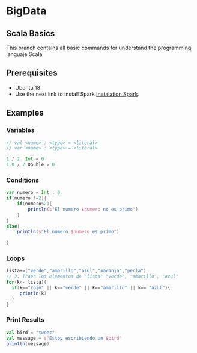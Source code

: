 # BigData

## Scala Basics

This branch contains all basic commands for understand the programming languaje Scala

## Prerequisites
* Ubuntu 18 
* Use the next link to install Spark [Instalation Spark](https://computingforgeeks.com/how-to-install-apache-spark-on-ubuntu-debian/).

## Examples

### Variables
```scala
// val <name> : <type> = <literal>
// var <name> : <type> = <literal>

1 / 2  Int = 0
1.0 / 2 Double = 0.
```

### Conditions
```scala
var numero = Int : 0
if(numero !=2){
	if(numero%2){
		println(s"El numero $numero no es primo")
	}
}
else{
	println(s"El numero $numero es primo")
	
}
```

### Loops
```scala
lista+=("verde","amarillo","azul","naranja","perla")
// 3. Traer los elementos de "lista" "verde", "amarillo", "azul"
for(k<- lista){
  if(k=="rojo" || k=="verde" || k=="amarillo" || k== "azul"){
     println(k)
  }
}
```
### Print Results
```scala
val bird = "tweet"
val message = s"Estoy escribiendo un $bird"
println(message)
```
